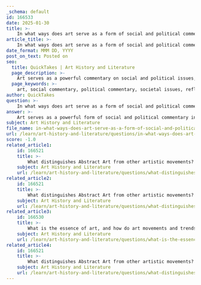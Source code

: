 ```yaml
---
_schema: default
id: 166533
date: 2025-01-30
title: >-
    In what ways does art serve as a form of social and political commentary?
article_title: >-
    In what ways does art serve as a form of social and political commentary?
date_format: MMM DD, YYYY
post_on_text: Posted on
seo:
  title: QuickTakes | Art History and Literature
  page_description: >-
    Art serves as a powerful commentary on social and political issues, reflecting societal values, provoking thought, and advocating for change through various artistic expressions.
  page_keywords: >-
    art, social commentary, political commentary, societal issues, reflection, provocation, historical context, social change, personal narratives, collective narratives
author: QuickTakes
question: >-
    In what ways does art serve as a form of social and political commentary?
answer: >-
    Art serves as a powerful form of social and political commentary in several ways, reflecting and critiquing the societal issues and cultural dynamics of its time. Here are some key aspects of how art fulfills this role:\n\n1. **Reflection of Societal Values and Issues**: Art acts as a mirror to society, encapsulating the values, beliefs, and issues prevalent within a given cultural context. Artists often respond to social movements, political events, and cultural shifts, using their work to comment on or critique these phenomena. For example, the art of the Victorian era reveals tensions surrounding class, gender, and morality, showcasing how artists grappled with changing societal norms.\n\n2. **Provocation of Thought**: Many artists use their work to provoke thought and encourage viewers to reflect on contemporary events or historical contexts. This can be seen in the works of street artists like Banksy, whose art addresses themes such as consumerism, war, and social justice. By presenting these issues visually, artists invite audiences to engage with complex social realities.\n\n3. **Historical Context**: Understanding the historical context of art is crucial for grasping its commentary. The social, political, and cultural conditions that shape artistic production often inform the themes and subjects artists choose to explore. For instance, the industrialization of art production democratized access to art, allowing artists to engage with the realities of industrial life and intertwine their work with social commentary and political discourse.\n\n4. **Art as a Medium for Social Change**: Throughout history, art has been used as a tool for social change, highlighting injustices and advocating for reform. Artists often address issues such as inequality, oppression, and environmental concerns, using their platforms to raise awareness and inspire action. This is evident in various movements, including folk art that addresses cultural preservation and socioeconomic disparities.\n\n5. **Personal and Collective Narratives**: Artists often weave personal and collective narratives into their work, addressing themes of identity, memory, and belonging. For example, Willie Doherty's art reflects the complexities of life in Northern Ireland, provoking thought about the socio-political landscape and inviting viewers to consider hidden histories and narratives.\n\nIn summary, art serves as a vital form of social and political commentary by reflecting societal values, provoking thought, and advocating for change. It allows audiences to engage with the complexities of their societies and fosters a deeper understanding of the human experience through artistic expression.
subject: Art History and Literature
file_name: in-what-ways-does-art-serve-as-a-form-of-social-and-political-commentary.md
url: /learn/art-history-and-literature/questions/in-what-ways-does-art-serve-as-a-form-of-social-and-political-commentary
score: -1.0
related_article1:
    id: 166521
    title: >-
        What distinguishes Abstract Art from other artistic movements?
    subject: Art History and Literature
    url: /learn/art-history-and-literature/questions/what-distinguishes-abstract-art-from-other-artistic-movements
related_article2:
    id: 166521
    title: >-
        What distinguishes Abstract Art from other artistic movements?
    subject: Art History and Literature
    url: /learn/art-history-and-literature/questions/what-distinguishes-abstract-art-from-other-artistic-movements
related_article3:
    id: 166530
    title: >-
        What is the essence of art, and how do art movements and trends reflect this essence?
    subject: Art History and Literature
    url: /learn/art-history-and-literature/questions/what-is-the-essence-of-art-and-how-do-art-movements-and-trends-reflect-this-essence
related_article4:
    id: 166521
    title: >-
        What distinguishes Abstract Art from other artistic movements?
    subject: Art History and Literature
    url: /learn/art-history-and-literature/questions/what-distinguishes-abstract-art-from-other-artistic-movements
---
```


&nbsp;